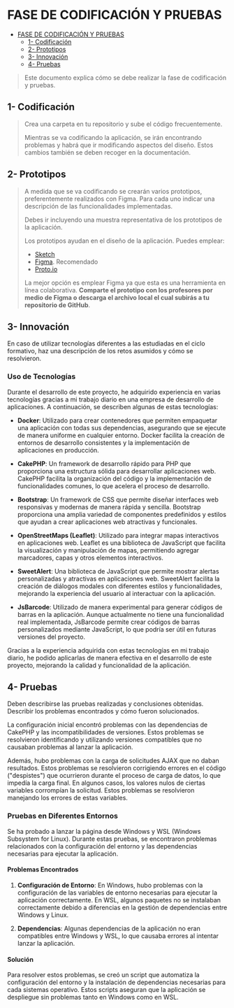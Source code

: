 # FASE DE CODIFICACIÓN Y PRUEBAS

- [FASE DE CODIFICACIÓN Y PRUEBAS](#fase-de-codificación-y-pruebas)
  - [1- Codificación](#1--codificación)
  - [2- Prototipos](#2--prototipos)
  - [3- Innovación](#3--innovación)
  - [4- Pruebas](#4--pruebas)

> Este documento explica cómo se debe realizar la fase de codificación y pruebas.

## 1- Codificación

> Crea una carpeta en tu repositorio y sube el código frecuentemente.
>
> Mientras se va codificando la aplicación, se irán encontrando problemas y habrá que ir modificando aspectos del diseño. Estos cambios también se deben recoger en la documentación.

## 2- Prototipos

> A medida que se va codificando se crearán varios prototipos, preferentemente realizados con Figma. Para cada uno indicar una descripción de las funcionalidades implementadas.
>
> Debes ir incluyendo una muestra representativa de los prototipos de la aplicación.
>
> Los prototipos ayudan en el diseño de la aplicación. Puedes emplear:
>
> - [Sketch](https://www.sketch.com/)
> - [Figma](https://www.figma.com/). Recomendado
> - [Proto.io](https://proto.io/)
>
> La mejor opción es emplear Figma ya que esta es una herramienta en línea colaborativa. 
> **Comparte el prototipo con los profesores por medio de Figma o descarga el archivo local el cual subirás a tu repositorio de GitHub**.

## 3- Innovación

En caso de utilizar tecnologías diferentes a las estudiadas en el ciclo formativo, haz una descripción de los retos asumidos y cómo se resolvieron.

### Uso de Tecnologías

Durante el desarrollo de este proyecto, he adquirido experiencia en varias tecnologías gracias a mi trabajo diario en una empresa de desarrollo de aplicaciones. A continuación, se describen algunas de estas tecnologías:

- **Docker**: Utilizado para crear contenedores que permiten empaquetar una aplicación con todas sus dependencias, asegurando que se ejecute de manera uniforme en cualquier entorno. Docker facilita la creación de entornos de desarrollo consistentes y la implementación de aplicaciones en producción.

- **CakePHP**: Un framework de desarrollo rápido para PHP que proporciona una estructura sólida para desarrollar aplicaciones web. CakePHP facilita la organización del código y la implementación de funcionalidades comunes, lo que acelera el proceso de desarrollo.

- **Bootstrap**: Un framework de CSS que permite diseñar interfaces web responsivas y modernas de manera rápida y sencilla. Bootstrap proporciona una amplia variedad de componentes predefinidos y estilos que ayudan a crear aplicaciones web atractivas y funcionales.

- **OpenStreetMaps (Leaflet)**: Utilizado para integrar mapas interactivos en aplicaciones web. Leaflet es una biblioteca de JavaScript que facilita la visualización y manipulación de mapas, permitiendo agregar marcadores, capas y otros elementos interactivos.

- **SweetAlert**: Una biblioteca de JavaScript que permite mostrar alertas personalizadas y atractivas en aplicaciones web. SweetAlert facilita la creación de diálogos modales con diferentes estilos y funcionalidades, mejorando la experiencia del usuario al interactuar con la aplicación.

- **JsBarcode**: Utilizado de manera experimental para generar códigos de barras en la aplicación. Aunque actualmente no tiene una funcionalidad real implementada, JsBarcode permite crear códigos de barras personalizados mediante JavaScript, lo que podría ser útil en futuras versiones del proyecto.

Gracias a la experiencia adquirida con estas tecnologías en mi trabajo diario, he podido aplicarlas de manera efectiva en el desarrollo de este proyecto, mejorando la calidad y funcionalidad de la aplicación.

## 4- Pruebas

Deben describirse las pruebas realizadas y conclusiones obtenidas. Describir los problemas encontrados y cómo fueron solucionados.


La configuración inicial encontró problemas con las dependencias de CakePHP y las incompatibilidades de versiones.
Estos problemas se resolvieron identificando y utilizando versiones compatibles que no causaban problemas al lanzar la aplicación.

Además, hubo problemas con la carga de solicitudes AJAX que no daban resultados.
Estos problemas se resolvieron corrigiendo errores en el código ("despistes") que ocurrieron durante el proceso de carga de datos, lo que impedía la carga final.
En algunos casos, los valores nulos de ciertas variables corrompían la solicitud.
Estos problemas se resolvieron manejando los errores de estas variables.

### Pruebas en Diferentes Entornos

Se ha probado a lanzar la página desde Windows y WSL (Windows Subsystem for Linux). Durante estas pruebas, se encontraron problemas relacionados con la configuración del entorno y las dependencias necesarias para ejecutar la aplicación.

#### Problemas Encontrados

1. **Configuración de Entorno**: En Windows, hubo problemas con la configuración de las variables de entorno necesarias para ejecutar la aplicación correctamente. En WSL, algunos paquetes no se instalaban correctamente debido a diferencias en la gestión de dependencias entre Windows y Linux.

2. **Dependencias**: Algunas dependencias de la aplicación no eran compatibles entre Windows y WSL, lo que causaba errores al intentar lanzar la aplicación.

#### Solución

Para resolver estos problemas, se creó un script que automatiza la configuración del entorno y la instalación de dependencias necesarias para cada sistemas operativo. Estos scripts aseguran que la aplicación se despliegue sin problemas tanto en Windows como en WSL.

